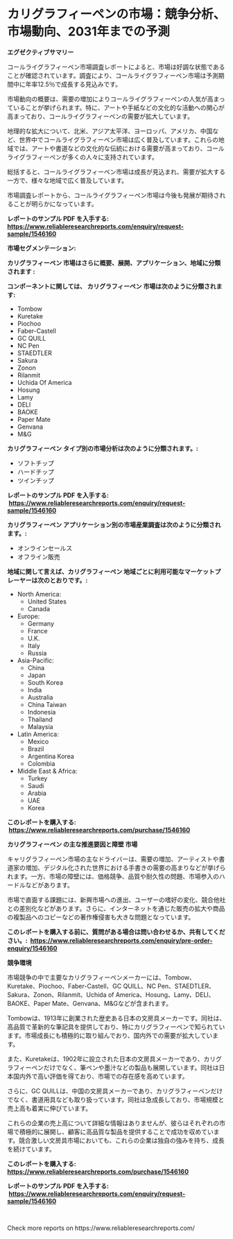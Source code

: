 <p><h1>カリグラフィーペンの市場：競争分析、市場動向、2031年までの予測</h1></p><p><strong>エグゼクティブサマリー</strong></p>
<p><p>コールライグラフィーペン市場調査レポートによると、市場は好調な状態であることが確認されています。調査により、コールライグラフィーペン市場は予測期間中に年率12.5％で成長する見込みです。</p><p>市場動向の概要は、需要の増加によりコールライグラフィーペンの人気が高まっていることが挙げられます。特に、アートや手紙などの文化的な活動への関心が高まっており、コールライグラフィーペンの需要が拡大しています。</p><p>地理的な拡大について、北米、アジア太平洋、ヨーロッパ、アメリカ、中国など、世界中でコールライグラフィーペン市場は広く普及しています。これらの地域では、アートや書道などの文化的な伝統における需要が高まっており、コールライグラフィーペンが多くの人々に支持されています。</p><p>総括すると、コールライグラフィーペン市場は成長が見込まれ、需要が拡大する一方で、様々な地域で広く普及しています。</p><p>市場調査レポートから、コールライグラフィーペン市場は今後も発展が期待されることが明らかになっています。</p></p>
<p><strong>レポートのサンプル PDF を入手する: <a href="https://www.reliableresearchreports.com/enquiry/request-sample/1546160">https://www.reliableresearchreports.com/enquiry/request-sample/1546160</a></strong></p>
<p><strong>市場セグメンテーション:</strong></p>
<p><strong> カリグラフィーペン 市場はさらに概要、展開、アプリケーション、地域に分類されます :</strong></p>
<p><strong>コンポーネントに関しては、 カリグラフィーペン 市場は次のように分類されます: &nbsp;</strong></p>
<p><ul><li>Tombow</li><li>Kuretake</li><li>Piochoo</li><li>Faber-Castell</li><li>GC QUILL</li><li>NC Pen</li><li>STAEDTLER</li><li>Sakura</li><li>Zonon</li><li>Rilanmit</li><li>Uchida Of America</li><li>Hosung</li><li>Lamy</li><li>DELI</li><li>BAOKE</li><li>Paper Mate</li><li>Genvana</li><li>M&G</li></ul></p>
<p><strong> カリグラフィーペン タイプ別の市場分析は次のように分類されます。:</strong></p>
<p><ul><li>ソフトチップ</li><li>ハードチップ</li><li>ツインチップ</li></ul></p>
<p><strong>レポートのサンプル PDF を入手する: &nbsp;<a href="https://www.reliableresearchreports.com/enquiry/request-sample/1546160">https://www.reliableresearchreports.com/enquiry/request-sample/1546160</a></strong></p>
<p><strong> カリグラフィーペン アプリケーション別の市場産業調査は次のように分類されます。:</strong></p>
<p><ul><li>オンラインセールス</li><li>オフライン販売</li></ul></p>
<p><strong>地域に関して言えば、カリグラフィーペン 地域ごとに利用可能なマーケットプレーヤーは次のとおりです。:</strong></p>
<p><ul>
    <li>
        North America:
        <ul>
            <li>United States</li>
            <li>Canada</li>
        </ul>
    </li>
    <li>
        Europe:
        <ul>
            <li>Germany</li>
            <li>France</li>
            <li>U.K.</li>
            <li>Italy</li>
            <li>Russia</li>
        </ul>
    </li>
    <li>
        Asia-Pacific:
        <ul>
            <li>China</li>
            <li>Japan</li>
            <li>South Korea</li>
            <li>India</li>
            <li>Australia</li>
            <li>China Taiwan</li>
            <li>Indonesia</li>
            <li>Thailand</li>
            <li>Malaysia</li>
        </ul>
    </li>
    <li>
        Latin America:
        <ul>
            <li>Mexico</li>
            <li>Brazil</li>
            <li>Argentina Korea</li>
            <li>Colombia</li>
        </ul>
    </li>
    <li>
        Middle East & Africa:
        <ul>
            <li>Turkey</li>
            <li>Saudi</li>
            <li>Arabia</li>
            <li>UAE</li>
            <li>Korea</li>
        </ul>
    </li>
    </ul></p>
<p><strong>このレポートを購入する: &nbsp;<a href="https://www.reliableresearchreports.com/purchase/1546160">https://www.reliableresearchreports.com/purchase/1546160</a></strong></p>
<p><strong>カリグラフィーペン の主な推進要因と障壁 市場</strong></p>
<p><p>キャリグラフィーペン市場の主なドライバーは、需要の増加、アーティストや書道家の増加、デジタル化された世界における手書きの需要の高まりなどが挙げられます。一方、市場の障壁には、価格競争、品質や耐久性の問題、市場参入のハードルなどがあります。</p><p>市場で直面する課題には、新興市場への進出、ユーザーの嗜好の変化、競合他社との差別化などがあります。さらに、インターネットを通じた販売の拡大や商品の複製品へのコピーなどの著作権侵害も大きな問題となっています。</p></p>
<p><strong>このレポートを購入する前に、質問がある場合は問い合わせるか、共有してください。:&nbsp; <a href="https://www.reliableresearchreports.com/enquiry/pre-order-enquiry/1546160">https://www.reliableresearchreports.com/enquiry/pre-order-enquiry/1546160</a></strong></p>
<p><strong>競争環境</strong></p>
<p><p>市場競争の中で主要なカリグラフィーペンメーカーには、Tombow、Kuretake、Piochoo、Faber-Castell、GC QUILL、NC Pen、STAEDTLER、Sakura、Zonon、Rilanmit、Uchida of America、Hosung、Lamy、DELI、BAOKE、Paper Mate、Genvana、M&Gなどが含まれます。</p><p>Tombowは、1913年に創業された歴史ある日本の文房具メーカーです。同社は、高品質で革新的な筆記具を提供しており、特にカリグラフィーペンで知られています。市場成長にも積極的に取り組んでおり、国内外での需要が拡大しています。</p><p>また、Kuretakeは、1902年に設立された日本の文房具メーカーであり、カリグラフィーペンだけでなく、筆ペンや墨汁などの製品も展開しています。同社は日本国内外で高い評価を得ており、市場での存在感を高めています。</p><p>さらに、GC QUILLは、中国の文房具メーカーであり、カリグラフィーペンだけでなく、書道用具なども取り扱っています。同社は急成長しており、市場規模と売上高も着実に伸びています。</p><p>これらの企業の売上高について詳細な情報はありませんが、彼らはそれぞれの市場で積極的に展開し、顧客に高品質な製品を提供することで成功を収めています。競合激しい文房具市場においても、これらの企業は独自の強みを持ち、成長を続けています。</p></p>
<p><strong>このレポートを購入する: &nbsp; <a href="https://www.reliableresearchreports.com/purchase/1546160">https://www.reliableresearchreports.com/purchase/1546160</a></strong></p>
<p><strong>レポートのサンプル PDF を入手する: &nbsp;<a href="https://www.reliableresearchreports.com/enquiry/request-sample/1546160">https://www.reliableresearchreports.com/enquiry/request-sample/1546160</a></strong><strong></strong></p>
<p>&nbsp;</p>
<p>Check more reports on https://www.reliableresearchreports.com/</p>
